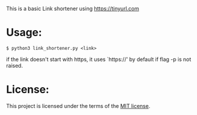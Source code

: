 This is a basic Link shortener using https://tinyurl.com

# Usage:
```
$ python3 link_shortener.py <link>
```

if the link doesn't start with https, it uses `https://' by default if flag -p is not raised. 


# License:

This project is licensed under the terms of the [MIT license](Link_shortener_TinyURL/LICENSE).

        
      
